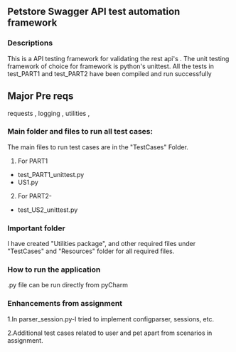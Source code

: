 

## Petstore Swagger API test automation framework

### Descriptions

This is a API testing framework for validating the rest api's . 
The unit testing framework of choice for framework is python's unittest.
All the tests in test_PART1 and test_PART2 have been compiled and run successfully

## Major Pre reqs

requests , logging , utilities ,

### Main folder and files to run all test cases:

The main files to run test cases are in the "TestCases" Folder.

1. For PART1

  * test_PART1_unittest.py
  * US1.py 


2. For PART2- 

  * test_US2_unittest.py

 
### Important folder
I have created "Utilities package", and other required files under "TestCases" and "Resources" folder for all required files.

### How to run the application

.py file can be run directly from pyCharm 

### Enhancements from assignment
1.In parser_session.py-I tried to implement configparser, sessions, etc.

2.Additional test cases related to user and pet apart from scenarios in assignment.


